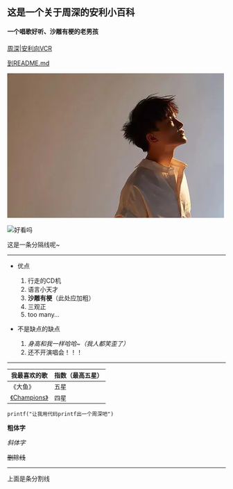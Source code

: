 ## 这是一个关于周深的安利小百科

#### 一个唱歌好听、沙雕有梗的老男孩

[周深|安利向VCR](https://www.bilibili.com/video/BV16p4y1Y71u?p=1&share_medium=android&share_plat=android&share_source=COPY&share_tag=s_i&timestamp=1619794259&unique_k=FuWTdT)

[到README.md](README.md)

![an image that is a file in the directory](zhoushen.jpg)

![好看吗](https://img2.baidu.com/it/u=3589640735,1617781498&fm=26&fmt=auto&gp=0.jpg)



这是一条分隔线呢~

***

* 优点
  1. 行走的CD机
  2. 语言小天才
  3. **沙雕有梗**（此处应加粗）
  4. 三观正
  5. too many...

* 不是缺点的缺点
  1. *身高和我一样哈哈~（我人都笑歪了）*
  2. 还不开演唱会！！！

***

| 我最喜欢的歌                                                 | 指数（最高五星） |
| ------------------------------------------------------------ | ---------------- |
| 《大鱼》                                                     | 五星             |
| [《Champions》](https://www.bilibili.com/video/BV1v64y1U7L9?from=search&seid=56941162623271517) | 四星             |

`printf("让我用代码printf出一个周深吧")`



**粗体字**

*斜体字*

~~删除线~~

***

上面是条分割线

